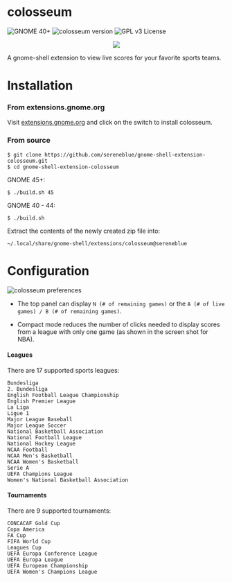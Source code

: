 # colosseum

![GNOME 40+](https://img.shields.io/badge/gnome-40%2B-blueviolet)
![colosseum version](https://img.shields.io/badge/version-30-brightgreen.svg)
![GPL v3 License](https://img.shields.io/badge/license-GPL%20v3-blue.svg)

<p align="center">
	<img src="https://user-images.githubusercontent.com/14242625/126881502-035c4601-686c-4a42-803b-ca817ad56ea4.png">
</p>

A gnome-shell extension to view live scores for your favorite sports teams.

# Installation

### From extensions.gnome.org

Visit [extensions.gnome.org](https://extensions.gnome.org/extension/4207/colosseum/) and click on the switch to install colosseum. 

### From source

```
$ git clone https://github.com/sereneblue/gnome-shell-extension-colosseum.git
$ cd gnome-shell-extension-colosseum
```

GNOME 45+:
```
$ ./build.sh 45
```

GNOME 40 - 44:
```
$ ./build.sh
```

Extract the contents of the newly created zip file into:
```
~/.local/share/gnome-shell/extensions/colosseum@sereneblue
```

# Configuration

![colosseum preferences](https://user-images.githubusercontent.com/14242625/126881524-a9443361-12e1-4075-9cbc-8d257930cab6.png)


- The top panel can display `N (# of remaining games)` or the `A (# of live games) / B (# of remaining games)`. 

- Compact mode reduces the number of clicks needed to display scores from a league with only one game (as shown in the screen shot for NBA). 


#### Leagues

There are 17 supported sports leagues:

	Bundesliga
	2. Bundesliga
	English Football League Championship
	English Premier League
	La Liga
	Ligue 1
	Major League Baseball
	Major League Soccer
	National Basketball Association
	National Football League
	National Hockey League
	NCAA Football
	NCAA Men's Basketball
	NCAA Women's Basketball
	Serie A
	UEFA Champions League
	Women's National Basketball Association

#### Tournaments

There are 9 supported tournaments:

	CONCACAF Gold Cup
	Copa America
	FA Cup
	FIFA World Cup
	Leagues Cup
	UEFA Europa Conference League
	UEFA Europa League
	UEFA European Championship
	UEFA Women's Champions League